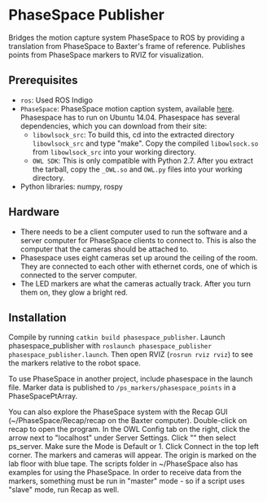 # PhaseSpace Publisher

Bridges the motion capture system PhaseSpace to ROS by providing a translation from PhaseSpace to Baxter's frame of reference. Publishes points from PhaseSpace markers to RVIZ for visualization.


## Prerequisites
* `ros`: Used ROS Indigo
* `PhaseSpace`: PhaseSpace motion caption system, available [here](phasespace.com). Phasespace has to run on Ubuntu 14.04. Phasespace has several dependencies, which you can download from their site:
    * `libowlsock_src`: To build this, cd into the extracted directory `libowlsock_src` and type "make". Copy the compiled `libowlsock.so` from `libowlsock_src` into your working directory.
    * `OWL SDK`: This is only compatible with Python 2.7. After you extract the tarball, copy the `_OWL.so` and `OWL.py` files into your working directory.
* Python libraries: numpy, rospy


## Hardware
* There needs to be a client computer used to run the software and a server computer for PhaseSpace clients to connect to. This is also the computer that the cameras should be attached to.
* Phasespace uses eight cameras set up around the ceiling of the room. They are connected to each other with ethernet cords, one of which is connected to the server computer.
* The LED markers are what the cameras actually track. After you turn them on, they glow a bright red.


## Installation
Compile by running `catkin build phasespace_publisher`. Launch phasespace_publisher with `roslaunch phasespace_publisher phasespace_publisher.launch`. Then open RVIZ (`rosrun rviz rviz`) to see the markers relative to the robot space.

To use PhaseSpace in another project, include phasespace in the launch file. Marker data is published to `/ps_markers/phasespace_points` in a PhaseSpacePtArray.

You can also explore the PhaseSpace system with the Recap GUI (~/PhaseSpace/Recap/recap on the Baxter computer). Double-click on recap to open the program. In the OWL Config tab on the right, click the arrow next to "localhost" under Server Settings. Click "<find servers>" then select ps_server. Make sure the Mode is Default or 1. Click Connect in the top left corner. The markers and cameras will appear. The origin is marked on the lab floor with blue tape.
The scripts folder in ~/PhaseSpace also has examples for using the PhaseSpace. In order to receive data from the markers, something must be run in "master" mode - so if a script uses "slave" mode, run Recap as well.
